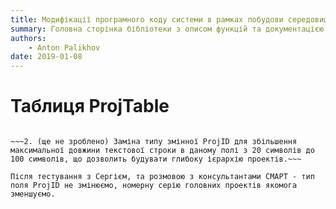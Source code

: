 ```yaml
---
title: Модифікації програмного коду системи в рамках побудови середовища для планування та відстеження інвестиційної діяльності Компанії
summary: Головна сторінка бібліотеки з описом функцій та документацією побудови.
authors:
    - Anton Palikhov
date: 2019-01-08
---
```


# Таблиця ProjTable

~~~1. Заміна типу змінної Name із збільшенням максимальної довжини текстової строки з 60 символів до 500 символів.~~~

~~~2. (ще не зроблено) Заміна типу змінної ProjID для збільшення максимальної довжини текстової строки в даному полі з 20 символів до 100 символів, що дозволить будувати глибоку ієрархію проектів.~~~

Після тестування з Сергієм, та розмовою з консультантами СМАРТ - тип поля ProjID не змінюємо, номерну серію головних проектів якомога зменшуємо.